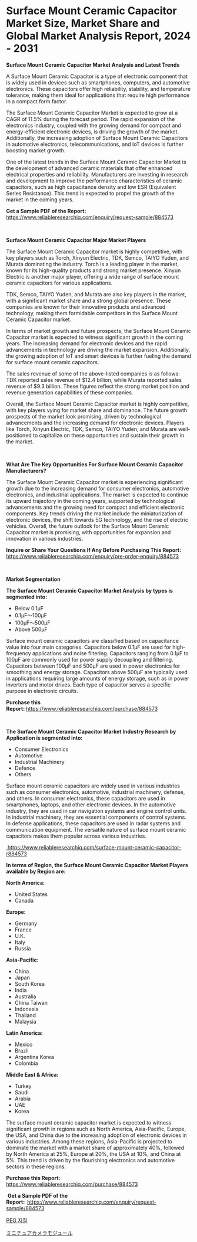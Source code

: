 <p><h1>Surface Mount Ceramic Capacitor Market Size, Market Share and Global Market Analysis Report, 2024 - 2031</h1></p><p><strong>Surface Mount Ceramic Capacitor Market Analysis and Latest Trends</strong></p>
<p><p>A Surface Mount Ceramic Capacitor is a type of electronic component that is widely used in devices such as smartphones, computers, and automotive electronics. These capacitors offer high reliability, stability, and temperature tolerance, making them ideal for applications that require high performance in a compact form factor.</p><p>The Surface Mount Ceramic Capacitor Market is expected to grow at a CAGR of 11.5% during the forecast period. The rapid expansion of the electronics industry, coupled with the growing demand for compact and energy-efficient electronic devices, is driving the growth of the market. Additionally, the increasing adoption of Surface Mount Ceramic Capacitors in automotive electronics, telecommunications, and IoT devices is further boosting market growth.</p><p>One of the latest trends in the Surface Mount Ceramic Capacitor Market is the development of advanced ceramic materials that offer enhanced electrical properties and reliability. Manufacturers are investing in research and development to improve the performance characteristics of ceramic capacitors, such as high capacitance density and low ESR (Equivalent Series Resistance). This trend is expected to propel the growth of the market in the coming years.</p></p>
<p><strong>Get a Sample PDF of the Report:&nbsp;</strong> <a href="https://www.reliableresearchiq.com/enquiry/request-sample/884573">https://www.reliableresearchiq.com/enquiry/request-sample/884573</a></p>
<p>&nbsp;</p>
<p><strong>Surface Mount Ceramic Capacitor Major Market Players</strong></p>
<p><p>The Surface Mount Ceramic Capacitor market is highly competitive, with key players such as Torch, Xinyun Electric, TDK, Semco, TAIYO Yuden, and Murata dominating the industry. Torch is a leading player in the market, known for its high-quality products and strong market presence. Xinyun Electric is another major player, offering a wide range of surface mount ceramic capacitors for various applications.</p><p>TDK, Semco, TAIYO Yuden, and Murata are also key players in the market, with a significant market share and a strong global presence. These companies are known for their innovative products and advanced technology, making them formidable competitors in the Surface Mount Ceramic Capacitor market.</p><p>In terms of market growth and future prospects, the Surface Mount Ceramic Capacitor market is expected to witness significant growth in the coming years. The increasing demand for electronic devices and the rapid advancements in technology are driving the market expansion. Additionally, the growing adoption of IoT and smart devices is further fueling the demand for surface mount ceramic capacitors.</p><p>The sales revenue of some of the above-listed companies is as follows: TDK reported sales revenue of $12.4 billion, while Murata reported sales revenue of $9.3 billion. These figures reflect the strong market position and revenue generation capabilities of these companies.</p><p>Overall, the Surface Mount Ceramic Capacitor market is highly competitive, with key players vying for market share and dominance. The future growth prospects of the market look promising, driven by technological advancements and the increasing demand for electronic devices. Players like Torch, Xinyun Electric, TDK, Semco, TAIYO Yuden, and Murata are well-positioned to capitalize on these opportunities and sustain their growth in the market.</p></p>
<p>&nbsp;</p>
<p><strong>What Are The Key Opportunities For Surface Mount Ceramic Capacitor Manufacturers?</strong></p>
<p><p>The Surface Mount Ceramic Capacitor market is experiencing significant growth due to the increasing demand for consumer electronics, automotive electronics, and industrial applications. The market is expected to continue its upward trajectory in the coming years, supported by technological advancements and the growing need for compact and efficient electronic components. Key trends driving the market include the miniaturization of electronic devices, the shift towards 5G technology, and the rise of electric vehicles. Overall, the future outlook for the Surface Mount Ceramic Capacitor market is promising, with opportunities for expansion and innovation in various industries.</p></p>
<p><strong>Inquire or Share Your Questions If Any Before Purchasing This Report:</strong> <a href="https://www.reliableresearchiq.com/enquiry/pre-order-enquiry/884573">https://www.reliableresearchiq.com/enquiry/pre-order-enquiry/884573</a></p>
<p>&nbsp;</p>
<p><strong>Market Segmentation</strong></p>
<p><strong>The Surface Mount Ceramic Capacitor Market Analysis by types is segmented into:</strong></p>
<p><ul><li>Below 0.1μF</li><li>0.1μF～100μF</li><li>100μF～500μF</li><li>Above 500μF</li></ul></p>
<p><p>Surface mount ceramic capacitors are classified based on capacitance value into four main categories. Capacitors below 0.1μF are used for high-frequency applications and noise filtering. Capacitors ranging from 0.1μF to 100μF are commonly used for power supply decoupling and filtering. Capacitors between 100μF and 500μF are used in power electronics for smoothing and energy storage. Capacitors above 500μF are typically used in applications requiring large amounts of energy storage, such as in power inverters and motor drives. Each type of capacitor serves a specific purpose in electronic circuits.</p></p>
<p><strong>Purchase this Report:&nbsp;</strong><a href="https://www.reliableresearchiq.com/purchase/884573">https://www.reliableresearchiq.com/purchase/884573</a></p>
<p>&nbsp;</p>
<p><strong>The Surface Mount Ceramic Capacitor Market Industry Research by Application is segmented into:</strong></p>
<p><ul><li>Consumer Electronics</li><li>Automotive</li><li>Industrial Machinery</li><li>Defence</li><li>Others</li></ul></p>
<p><p>Surface mount ceramic capacitors are widely used in various industries such as consumer electronics, automotive, industrial machinery, defense, and others. In consumer electronics, these capacitors are used in smartphones, laptops, and other electronic devices. In the automotive industry, they are used in car navigation systems and engine control units. In industrial machinery, they are essential components of control systems. In defense applications, these capacitors are used in radar systems and communication equipment. The versatile nature of surface mount ceramic capacitors makes them popular across various industries.</p></p>
<p><a href="https://www.reliableresearchiq.com/surface-mount-ceramic-capacitor-r884573">&nbsp;https://www.reliableresearchiq.com/surface-mount-ceramic-capacitor-r884573</a></p>
<p><strong>In terms of Region, the Surface Mount Ceramic Capacitor Market Players available by Region are:</strong></p>
<p>
    <p> <strong> North America: </strong>
        <ul>
            <li>United States</li>
            <li>Canada</li>
        </ul>
        </p> 
    <p> <strong> Europe: </strong>
        <ul>
            <li>Germany</li>
            <li>France</li>
            <li>U.K.</li>
            <li>Italy</li>
            <li>Russia</li>
        </ul>
        </p> 
    <p> <strong> Asia-Pacific: </strong>
        <ul>
            <li>China</li>
            <li>Japan</li>
            <li>South Korea</li>
            <li>India</li>
            <li>Australia</li>
            <li>China Taiwan</li>
            <li>Indonesia</li>
            <li>Thailand</li>
            <li>Malaysia</li>
        </ul>
        </p> 
    <p> <strong> Latin America: </strong>
        <ul>
            <li>Mexico</li>
            <li>Brazil</li>
            <li>Argentina Korea</li>
            <li>Colombia</li>
        </ul>
        </p> 
    <p> <strong> Middle East & Africa: </strong>
        <ul>
            <li>Turkey</li>
            <li>Saudi</li>
            <li>Arabia</li>
            <li>UAE</li>
            <li>Korea</li>
        </ul>
    </p>
    </p>
<p><p>The surface mount ceramic capacitor market is expected to witness significant growth in regions such as North America, Asia-Pacific, Europe, the USA, and China due to the increasing adoption of electronic devices in various industries. Among these regions, Asia-Pacific is projected to dominate the market with a market share of approximately 40%, followed by North America at 25%, Europe at 20%, the USA at 10%, and China at 5%. This trend is driven by the flourishing electronics and automotive sectors in these regions.</p></p>
<p><strong>Purchase this Report: </strong><a href="https://www.reliableresearchiq.com/purchase/884573">https://www.reliableresearchiq.com/purchase/884573</a></p>
<p>&nbsp;<strong>Get a Sample PDF of the Report:&nbsp;&nbsp;</strong><a href="https://www.reliableresearchiq.com/enquiry/request-sample/884573">https://www.reliableresearchiq.com/enquiry/request-sample/884573</a></p>
<p><strong></strong></p>
<p><p><a href="https://github.com/vdhdwjyp90142/Market-Research-Report-List-3/blob/main/104334141035.md">PEG 지질</a></p><p><a href="https://github.com/sghwr779811674/Market-Research-Report-List-3/blob/main/664325931449.md">ミニチュアカメラモジュール</a></p></p>